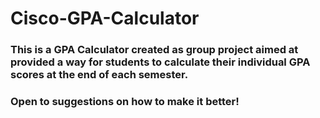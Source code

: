 # Cisco-GPA-Calculator

### This is a GPA Calculator created as group project aimed at provided a way for students to calculate their individual GPA scores at the end of each semester.


### Open to suggestions on how to make it better! 

